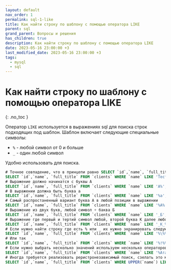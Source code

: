 ```yaml
---
layout: default
nav_order: 1
permalink: sql-1-like
title: Как найти строку по шаблону с помощью оператора LIKE
parent: sql
grand_parent: Вопросы и решения
has_children: true
description: Как найти строку по шаблону с помощью оператора LIKE
date: 2023-05-16 23:00:00 +3
last_modified_date: 2023-05-16 23:00:00 +3
tags:
  - mysql
  - sql
---
```


# Как найти строку по шаблону с помощью оператора LIKE
{: .no_toc }

Оператор `LIKE` используется в выражениях sql для поиска строк подходящих под шаблон.
Шаблон включает следующие специальные символы:

- `%` - любой символ от 0 и больше
- `_` - один любой символ

Удобно использовать для поиска.

```sql
# Точное совпадение, что в принцепи равно SELECT `id`,`name`, `full_title` FROM `clients` WHERE `name` = 'Тест'
SELECT `id`,`name`, `full_title` FROM `clients` WHERE `name` LIKE 'Тест';
# Выражение должно начинатся с буквы А
SELECT `id`,`name`, `full_title` FROM `clients` WHERE `name` LIKE 'А%';
# В выражении должна быть буква а
SELECT `id`,`name`, `full_title` FROM `clients` WHERE `name` LIKE '%а';
# Самый распростаненный вариант буква А в любой позиции в выражении
SELECT `id`,`name`, `full_title` FROM `clients` WHERE `name` LIKE '%А%';
# Выражение из двух букв, любой символ + баква Б
SELECT `id`,`name`, `full_title` FROM `clients` WHERE `name` LIKE '_Б';
# Выражение где первый и тертий символ любой, второй буква K далее любой набор символов
SELECT `id`,`name`, `full_title` FROM `clients` WHERE `name` LIKE '_К_%';
# Если нужно найти строку где есть % или _ их нужно экранировать следующим образом
SELECT `id`,`name`, `full_title` FROM `clients` WHERE `name` LIKE '%\%%';
# Или так
SELECT `id`,`name`, `full_title` FROM `clients` WHERE `name` LIKE '%!%%' ESCAPE '!';
# Если нужно выбрать несколько значений используем несколько операторов LIKE
SELECT `id`,`name`, `full_title` FROM `clients` WHERE `name` LIKE '%Атак' OR `name` LIKE '%Ашан';
# Иногда требуется реализовать реристронезависимый поиск, сзелать это можно перевести все названия в верхний регистр
SELECT `id`,`name`, `full_title` FROM `clients` WHERE UPPER(`name`) LIKE UPPER('%А');
```